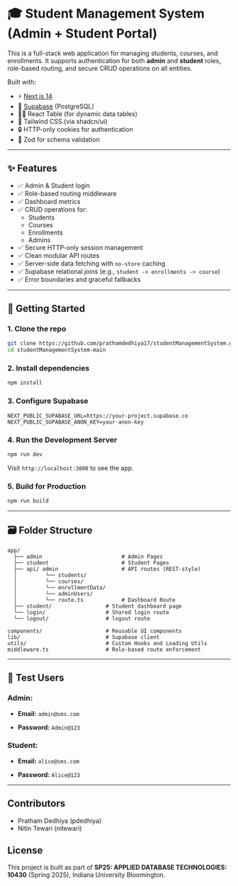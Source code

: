# 🎓 Student Management System (Admin + Student Portal)

This is a full-stack web application for managing students, courses, and enrollments. It supports authentication for both **admin** and **student** roles, role-based routing, and secure CRUD operations on all entities.

Built with:

- ⚡ [Next.js 14](https://nextjs.org/)
- 🧪 [Supabase](https://supabase.com/) (PostgreSQL)
- 🧑‍💻 React Table (for dynamic data tables)
- 🎨 Tailwind CSS (via shadcn/ui)
- 🔒 HTTP-only cookies for authentication
- 🧠 Zod for schema validation

---

## ✨ Features

- ✅ Admin & Student login
- ✅ Role-based routing middleware
- ✅ Dashboard metrics
- ✅ CRUD operations for:
  - Students
  - Courses
  - Enrollments
  - Admins
- ✅ Secure HTTP-only session management
- ✅ Clean modular API routes
- ✅ Server-side data fetching with `no-store` caching
- ✅ Supabase relational joins (e.g., `student -> enrollments -> course`)
- ✅ Error boundaries and graceful fallbacks

---

## 🚀 Getting Started

### 1. Clone the repo

```bash
git clone https://github.com/prathamdedhiya17/studentManagementSystem.git
cd studentManagementSystem-main
```

### 2. Install dependencies

```bash
npm install
```

### 3. Configure Supabase

```env
NEXT_PUBLIC_SUPABASE_URL=https://your-project.supabase.co
NEXT_PUBLIC_SUPABASE_ANON_KEY=your-anon-key
```

### 4. Run the Development Server

```bash
npm run dev
```
Visit `http://localhost:3000` to see the app.

### 5. Build for Production
```bash
npm run build
```


---
## 🗃️ Folder Structure
```
app/
  ├── admin                    		# Admin Pages
  ├── student                    	# Student Pages
  ├── api/ admin                    # API routes (REST-style)
  │    		└── students/
  │    		└── courses/
  │    		└── enrollmentData/
  │    		└── adminUsers/
  │    		└── route.ts		    # Dashboard Route
  ├── student/                 # Student dashboard page
  └── login/                   # Shared login route
  └── logout/                  # logout route

components/                    # Reusable UI components
lib/                           # Supabase client
utils/                         # Custom Hooks and Loading Utils
middleware.ts                  # Role-based route enforcement
```

---
## 🧪 Test Users

### Admin:

-   **Email:** `admin@sms.com`
    
-   **Password:** `Admin@123`
    

### Student:

-   **Email:** `alice@sms.com`
    
-   **Password:** `Alice@123`

---

## Contributors
- Pratham Dedhiya (pdedhiya)
- Nitin Tewari (nitewari)


## License
This project is built as part of **SP25: APPLIED DATABASE TECHNOLOGIES: 10430** (Spring 2025), Indiana University Bloomington.